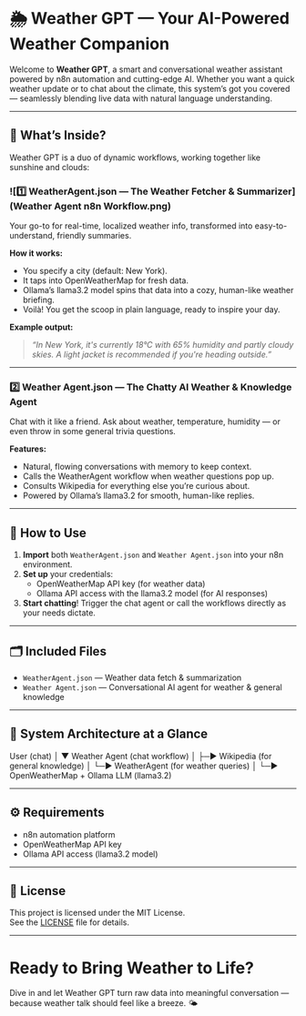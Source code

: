 # 🌦️ Weather GPT — Your AI-Powered Weather Companion

Welcome to **Weather GPT**, a smart and conversational weather assistant powered by n8n automation and cutting-edge AI. Whether you want a quick weather update or to chat about the climate, this system’s got you covered — seamlessly blending live data with natural language understanding.

---

## 🚀 What’s Inside?

Weather GPT is a duo of dynamic workflows, working together like sunshine and clouds:

### ![1️⃣ WeatherAgent.json — The Weather Fetcher & Summarizer]  (Weather Agent n8n Workflow.png)
Your go-to for real-time, localized weather info, transformed into easy-to-understand, friendly summaries.

**How it works:**
- You specify a city (default: New York).
- It taps into OpenWeatherMap for fresh data.
- Ollama’s llama3.2 model spins that data into a cozy, human-like weather briefing.
- Voilà! You get the scoop in plain language, ready to inspire your day.

**Example output:**  
> *“In New York, it's currently 18°C with 65% humidity and partly cloudy skies. A light jacket is recommended if you're heading outside.”*

---

### 2️⃣ Weather Agent.json — The Chatty AI Weather & Knowledge Agent  
Chat with it like a friend. Ask about weather, temperature, humidity — or even throw in some general trivia questions.

**Features:**
- Natural, flowing conversations with memory to keep context.
- Calls the WeatherAgent workflow when weather questions pop up.
- Consults Wikipedia for everything else you’re curious about.
- Powered by Ollama’s llama3.2 for smooth, human-like replies.

---

## 🔧 How to Use

1. **Import** both `WeatherAgent.json` and `Weather Agent.json` into your n8n environment.  
2. **Set up** your credentials:  
   - OpenWeatherMap API key (for weather data)  
   - Ollama API access with the llama3.2 model (for AI responses)  
3. **Start chatting**! Trigger the chat agent or call the workflows directly as your needs dictate.

---

## 🗂️ Included Files

- `WeatherAgent.json` — Weather data fetch & summarization  
- `Weather Agent.json` — Conversational AI agent for weather & general knowledge

---

## 🧩 System Architecture at a Glance

User (chat)
│
▼
Weather Agent (chat workflow)
│
├─► Wikipedia (for general knowledge)
│
└─► WeatherAgent (for weather queries)
│
└─► OpenWeatherMap + Ollama LLM (llama3.2)


---

## ⚙️ Requirements

- n8n automation platform  
- OpenWeatherMap API key  
- Ollama API access (llama3.2 model)  

---

## 📜 License

This project is licensed under the MIT License.  
See the [LICENSE](./LICENSE) file for details.

---

# Ready to Bring Weather to Life?

Dive in and let Weather GPT turn raw data into meaningful conversation — because weather talk should feel like a breeze. 🌤️
